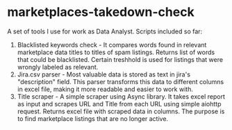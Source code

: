 # marketplaces-takedown-check
A set of tools I use for work as Data Analyst. Scripts included so far:

1. Blacklisted keywords check - It compares words found in relevant marketplace data titles to titles of spam listings. Returns list of words that could be blacklisted. Certain treshhold is used for listings that were wrongly labeled as relevant.
2. Jira.csv parser - Most valuable data is stored as text in jira's "description" field. This parser transforms this data to different columns in excel file, making it more readable and easier to work with.
3. Title scraper - A simple scraper using Async library. It takes excel report as input and scrapes URL and Title from each URL using simple aiohttp request. Returns excel file with scraped data in columns. The purpose is to find marketplace listings that are no longer active.

